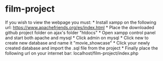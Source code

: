 # film-project
If you wish to view the webpage you must:
         * Install xampp on the following url: https://www.apachefriends.org/es/index.html
         * Place the downloaded github project folder on ajax's folder "htdocs"
         * Open xampp control panel and start both apache and mysql
         * Click admin on mysql
         * Click new to create new database and name it "movie_showcase"
         * Click your newly created database and import the .sql file from the project 
         * Finally place the following url on your internet bar: localhost/film-project/index.php
